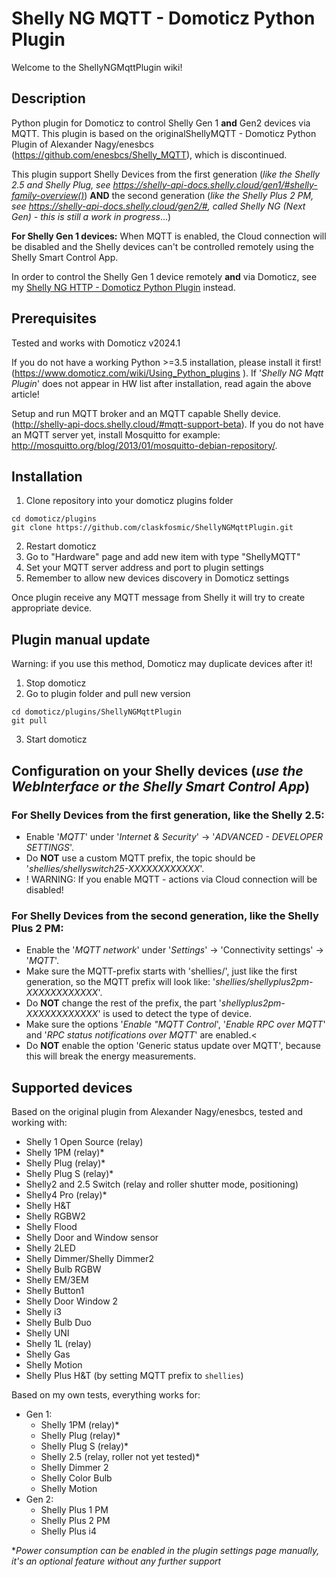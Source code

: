 # Shelly NG MQTT - Domoticz Python Plugin
Welcome to the ShellyNGMqttPlugin wiki!

## Description
Python plugin for Domoticz to control Shelly Gen 1 **and** Gen2 devices via MQTT. This plugin is based on the originalShellyMQTT - Domoticz Python Plugin of Alexander Nagy/enesbcs (https://github.com/enesbcs/Shelly_MQTT), which is discontinued.

This plugin support Shelly Devices from the first generation (*like the Shelly 2.5 and Shelly Plug, see https://shelly-api-docs.shelly.cloud/gen1/#shelly-family-overview()*) **AND** the second generation (*like the Shelly Plus 2 PM, see https://shelly-api-docs.shelly.cloud/gen2/#, called Shelly NG (Next Gen) - this is still a work in progress*...)

**For Shelly Gen 1 devices:** When MQTT is enabled, the Cloud connection will be disabled and the Shelly devices can't be controlled remotely using the Shelly Smart Control App.

In order to control the Shelly Gen 1 device remotely **and** via Domoticz, see my [Shelly NG HTTP - Domoticz Python Plugin](https://github.com/claskfosmic/ShellyNGHttpPlugin) instead.

## Prerequisites

Tested and works with Domoticz v2024.1

If you do not have a working Python >=3.5 installation, please install it first! (https://www.domoticz.com/wiki/Using_Python_plugins ). If '*Shelly NG Mqtt Plugin*' does not appear in HW list after installation, read again the above article!

Setup and run MQTT broker and an MQTT capable Shelly device. (http://shelly-api-docs.shelly.cloud/#mqtt-support-beta). If you do not have an MQTT server yet, install Mosquitto for example:
http://mosquitto.org/blog/2013/01/mosquitto-debian-repository/.

## Installation

1. Clone repository into your domoticz plugins folder
```
cd domoticz/plugins
git clone https://github.com/claskfosmic/ShellyNGMqttPlugin.git
```
2. Restart domoticz
3. Go to "Hardware" page and add new item with type "ShellyMQTT"
4. Set your MQTT server address and port to plugin settings
5. Remember to allow new devices discovery in Domoticz settings

Once plugin receive any MQTT message from Shelly it will try to create appropriate device.

## Plugin manual update

Warning: if you use this method, Domoticz may duplicate devices after it!

1. Stop domoticz
2. Go to plugin folder and pull new version
```
cd domoticz/plugins/ShellyNGMqttPlugin
git pull
```
3. Start domoticz

## Configuration on your Shelly devices (*use the WebInterface or the Shelly Smart Control App*)

### For Shelly Devices from the first generation, like the Shelly 2.5:
- Enable '*MQTT*' under '*Internet &amp; Security*' -> '*ADVANCED - DEVELOPER SETTINGS*'.
- Do **NOT** use a custom MQTT prefix, the topic should be '*shellies/shellyswitch25-XXXXXXXXXXXX*'.
- ! WARNING: If you enable MQTT - actions via Cloud connection will be disabled!

### For Shelly Devices from the second generation, like the Shelly Plus 2 PM:
- Enable the '*MQTT network*' under '*Settings*' -> 'Connectivity settings' -> '*MQTT*'.
- Make sure the MQTT-prefix starts with 'shellies/', just like the first generation, so the MQTT prefix will look like: '*shellies/shellyplus2pm-XXXXXXXXXXXX*'.
- Do **NOT** change the rest of the prefix, the part '*shellyplus2pm-XXXXXXXXXXXX*' is used to detect the type of device.
- Make sure the options '*Enable "MQTT Control*', '*Enable RPC over MQTT*' and '*RPC status notifications over MQTT*' are enabled.<
- Do **NOT** enable the option 'Generic status update over MQTT', because this will break the energy measurements.

## Supported devices

Based on the original plugin from Alexander Nagy/enesbcs, tested and working with:
 - Shelly 1 Open Source (relay)
 - Shelly 1PM (relay)*
 - Shelly Plug (relay)*
 - Shelly Plug S (relay)*
 - Shelly2 and 2.5 Switch (relay and roller shutter mode, positioning)
 - Shelly4 Pro (relay)*
 - Shelly H&T
 - Shelly RGBW2
 - Shelly Flood
 - Shelly Door and Window sensor
 - Shelly 2LED
 - Shelly Dimmer/Shelly Dimmer2
 - Shelly Bulb RGBW
 - Shelly EM/3EM
 - Shelly Button1
 - Shelly Door Window 2
 - Shelly i3
 - Shelly Bulb Duo
 - Shelly UNI
 - Shelly 1L (relay)
 - Shelly Gas
 - Shelly Motion
 - Shelly Plus H&T (by setting MQTT prefix to `shellies`)

Based on my own tests, everything works for:
 - Gen 1:
   - Shelly 1PM (relay)*
   - Shelly Plug (relay)*
   - Shelly Plug S (relay)*
   - Shelly 2.5 (relay, roller not yet tested)*
   - Shelly Dimmer 2
   - Shelly Color Bulb
   - Shelly Motion
 - Gen 2:
   - Shelly Plus 1 PM
   - Shelly Plus 2 PM
   - Shelly Plus i4

**Power consumption can be enabled in the plugin settings page manually, it's an optional feature without any further support*